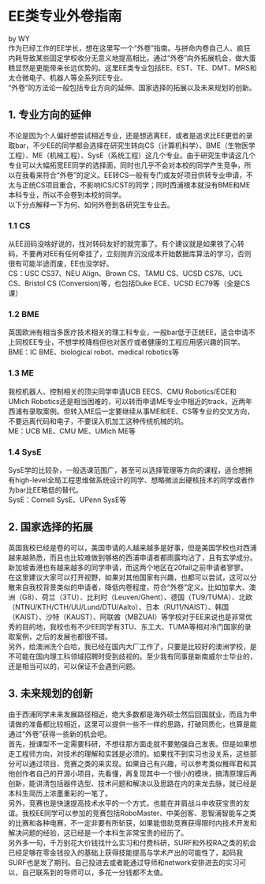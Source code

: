 # EE类专业外卷指南
by WY  
作为已经工作的EE学长，想在这里写一个“外卷”指南。与拼命内卷自己人、疯狂内耗导致某些固定学校收分无意义地提高相比，通过“外卷”向外拓展机会，做大蛋糕显然是更能带来长远优势的。这里EE类专业包括EE、EST、TE、DMT、MRS和太仓微电子、机器人等全系列EE专业。  
“外卷”的方法论一般包括专业方向的延伸、国家选择的拓展以及未来规划的创新。  

## 1. 专业方向的延伸
不论是因为个人偏好想尝试相近专业，还是想逃离EE，或者是追求比EE更低的录取bar，不少EE的同学都会选择在研究生转向CS（计算机科学）、BME（生物医学工程）、ME（机械工程）、SysE（系统工程）这几个专业。由于研究生申请这几个专业可以大幅拓宽EE同学的选择面，同时也几乎不会对本校的同学产生竞争，所以在我看来符合“外卷”的定义。EE转CS一般有专门或友好项目供转专业申请，不太与正统CS项目重合，不影响ICS/CST的同学；同时西浦根本就没有BME和ME本科专业，所以不会卷到本校的同学。  
以下分点解释一下为何、如何外卷到各研究生专业去。  
### 1.1 CS
从EE润码没啥好说的，找对转码友好的就完事了。有个建议就是如果铁了心转码，不要再对EE有任何牵挂了，立刻抛弃沉没成本开始数据库算法的学习，否则很有可能半途而废，EE也没学好。  
CS：USC CS37、NEU Align、Brown CS、TAMU CS、UCSD CS76、UCL CS、Bristol CS (Conversion)等，也包括Duke ECE、UCSD EC79等（全是CS课）  

### 1.2 BME
英国欧洲有相当多医疗技术相关的理工科专业，一般bar低于正统EE，适合申请不上同校EE专业，不想学校降档但也对医疗或者健康的工程应用感兴趣的同学。  
BME：IC BME、biological robot、medical robotics等  

### 1.3 ME
我校机器人、控制相关的顶尖同学申请UCB EECS、CMU Robotics/ECE和UMich Robotics还是相当困难的，可以转而申请ME专业中相近的track，近两年西浦有录取案例。但转入ME后一定要继续从事ME和EE、CS等专业的交叉方向，不要远离代码和电子，不要误入机加工这种传统机械的坑。  
ME：UCB ME、CMU ME、UMich ME等  

### 1.4 SysE
SysE学的比较杂，一般选课范围广，甚至可以选择管理等方向的课程，适合想拥有high-level全局工程思维做系统设计的同学、想略微淡出硬核技术的同学或者作为bar比EE略低的替代。  
SysE：Cornell SysE、UPenn SysE等  

## 2. 国家选择的拓展
英国我校已经是卷的可以，美国申请的人越来越多是好事，但是美国学校也对西浦越来越熟悉，而且也比较难做到够格的西浦申请者都雨露均沾了，且有玄学成分。新加坡香港也有越来越多的同学申请，而这两个地区在20fall之前申请者寥寥。  
在这里建议大家可以打开视野，如果对其他国家有兴趣，也都可以尝试，这可以分散来自我校背景类似的申请者，降低内卷程度，符合“外卷”定义。比如加拿大、澳洲（G8）、荷兰（3TU）、比利时（Leuven/Ghent）、德国（TU9/TUMA）、北欧（NTNU/KTH/CTH/UU/Lund/DTU/Aalto）、日本（RU11/NAIST）、韩国（KAIST）、沙特（KAUST）、阿联酋（MBZUAI）等学校对于EE来说也是非常优秀的目的地，我校也有不少EE同学有3TU、东工大、TUMA等相对冷门国家的录取案例，之后的发展也都很不错。  
另外，给澳洲洗个白哈，我已经在国内大厂工作了，只要是比较好的澳洲学校，是不可能在国内理工科领域招聘时受到歧视的。至少我有同事是新南威尔士毕业的，还是相当可以的，可以保证不会遇到问题。  

## 3. 未来规划的创新
由于西浦同学未来发展路径相近，绝大多数都是海外硕士然后回国就业，而且为申请做的准备都比较相近，这里可以提供一些不一样的思路，打破同质化，也算是能通过“外卷”获得一些新的机会吧。  
首先，授课型不一定需要科研，不想往那方面走就不要勉强自己发表。但是如果想走工程师方向，对技术的理解和实践是必须的。如果找不到实习也没关系，这些部分可以通过项目、竞赛之类的来实现。如果自己有兴趣，可以参考类似稚晖君和其他创作者自己的开源小项目，先看懂，再复现其中一个很小的模块，搞清原理后再创新，能讲清包括器件选型、技术问题和解决以及思路在内的来龙去脉，就已经是本科生简历上浓墨重彩的一笔了。  
另外，竞赛也是快速提高技术水平的一个方式，也能在并肩战斗中收获宝贵的友谊。我校EE同学可以参加的竞赛包括RoboMaster、中美创客、恩智浦智能车之类的比赛和各种电赛，不一定非要有所斩获，如果能借助竞赛获得限时内技术开发和解决问题的经验，这已经是一个本科生非常宝贵的经历了。  
另外多一句，千万别花大价钱找什么实习和付费科研，SURF和外校RA之类的机会已经足够在零金钱投入的基础上获得技能提高与学术产出的可能性了，起码我SURF也是发了期刊。自己投进去或者能通过导师和network安排进去的实习可以，自己联系到的导师可以，多花一分钱都不太值。  
